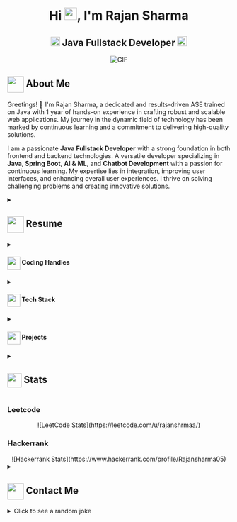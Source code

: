 <h1 align="center">Hi <img src="https://github.com/rajanshrmaa/rajanshrmaa/blob/main/icons/Hi.gif" width="28px"/>, I'm Rajan Sharma</h1>

<h2 align="center">
  <img src="https://komarev.com/ghpvc/?username=rajanshrmaa&color=dc143c&style=for-the-badge" alt="Profile Views" style="height:21px;">
  Java Fullstack Developer
  <a href="https://github.com/rajanshrmaa">
    <img src="https://img.shields.io/badge/Portfolio-543DE0?style=for-the-badge&logo=About.me&logoColor=white" alt="Portfolio" style="height:22px;">
  </a>
</h2>

<div align="center">
 <img alt="GIF" src="https://media4.giphy.com/media/11KzOet1ElBDz2/giphy.gif?cid=6c09b952ufa3xxbbm0mpuadm2zaik3wjp4m9luz2ly0lyz8d&ep=v1_internal_gif_by_id&rid=giphy.gif&ct=g" />
</div>

## <img align="center" src="https://i.giphy.com/media/v1.Y2lkPTc5MGI3NjExdjh2dDM4bDhyYzM5NmppaHJ6dG56Mmh3bTkyanFkdWRvZ3R1cGoycSZlcD12MV9pbnRlcm5hbF9naWZfYnlfaWQmY3Q9ZQ/LOnt6uqjD9OexmQJRB/giphy.gif" width="37" /> About Me

Greetings! 👋 I'm Rajan Sharma, a dedicated and results-driven ASE trained on Java with 1 year of hands-on experience in crafting robust and scalable web applications. My journey in the dynamic field of technology has been marked by continuous learning and a commitment to delivering high-quality solutions.

I am a passionate **Java Fullstack Developer** with a strong foundation in both frontend and backend technologies. A versatile developer specializing in **Java, Spring Boot**, **AI & ML**, and **Chatbot Development** with a passion for continuous learning. My expertise lies in integration, improving user interfaces, and enhancing overall user experiences. I thrive on solving challenging problems and creating innovative solutions.

<details>
 <summary>
    <h2> 
      <img align="center" src="https://github.com/rajanshrmaa/rajanshrmaa/blob/main/icons/about.png" width="37" /> 
    Resume
    </h2>
</summary>

<details>
  <summary><h4><img align="center" src="https://github.com/rajanshrmaa/rajanshrmaa/blob/main/icons/education.png" width="29"/> Academics</h4></summary>
  <span><img src="https://img.shields.io/badge/BTECH-GLA%20UNIVERSITY-1877F2?style=for-the-badge"></span>
</details>

<details>
  <summary><h4> <img align="center" src="https://github.com/rajanshrmaa/rajanshrmaa/blob/main/icons/experience.gif" width="29"/> Experience</h4></summary>
  - **[Your Role]** at [Company] | [Duration]
    - [Work Description]
</details>
</details>

<details>
  <summary><h4> <img align="center" src="https://user-images.githubusercontent.com/74038190/216122041-518ac897-8d92-4c6b-9b3f-ca01dcaf38ee.png" width="29"/> Coding Handles</h4></summary>
  [![LeetCode](https://img.shields.io/badge/LeetCode-000000?style=for-the-badge&logo=LeetCode&logoColor=#d16c06)](https://leetcode.com/u/rajanshrmaa/)
  [![Codeforces](https://img.shields.io/badge/Codeforces-445f9d?style=for-the-badge&logo=Codeforces&logoColor=white)](https://codeforces.com/profile/[your-handle])
  [![GeeksForGeeks](https://img.shields.io/badge/GeeksforGeeks-gray?style=for-the-badge&logo=geeksforgeeks&logoColor=35914c)](https://auth.geeksforgeeks.org/user/[your-handle]/practice)
</details>

<details>
  <summary><h4> <img align="center" src="https://github.com/rajanshrmaa/rajanshrmaa/blob/main/icons/techstack.gif" width="29"/> Tech Stack</h4></summary>
  ![C++](https://img.shields.io/badge/c++-%2300599C.svg?style=for-the-badge&logo=c%2B%2B&logoColor=white)  
  ![JavaScript](https://img.shields.io/badge/javascript-%23323330.svg?style=for-the-badge&logo=javascript&logoColor=%23F7DF1E) 
  ![React](https://img.shields.io/badge/react-%2320232a.svg?style=for-the-badge&logo=react&logoColor=%2361DAFB) 
</details>

<details>
  <summary><h4> <img align="center" src="https://github.com/rajanshrmaa/rajanshrmaa/blob/main/icons/projects.gif" width="29"/> Projects</h4></summary>

  #### <a href="https://github.com/[YourUsername]/[Project-Name]">[Project Name]</a>
  <span><img src="https://img.shields.io/badge/Node.js-%2343853D.svg?style=for-the-badge&logo=node.js&logoColor=white"> <img src="https://img.shields.io/badge/MongoDB-%234ea94b.svg?style=for-the-badge&logo=mongodb&logoColor=white"></span>
  - Implemented features to notify users about new opportunities.
  - Achieved a user base of X, surpassing initial projections.
</details>

<details>
  <summary><h2> <img align="center" src="https://github.com/rajanshrmaa/rajanshrmaa/blob/main/icons/stats.gif" width="32"/> Stats</h2></summary>
  <div align="center">
    ![](https://github-readme-stats.vercel.app/api?username=rajanshrmaa&theme=tokyonight&hide_border=false&include_all_commits=true&count_private=false)<br/>
    ![](https://github-readme-streak-stats.herokuapp.com/?user=rajanshrmaa&theme=tokyonight&hide_border=false)<br/>
    ![](https://github-readme-stats.vercel.app/api/top-langs/?username=rajanshrmaa&theme=tokyonight&hide_border=false&include_all_commits=true&count_private=false&layout=compact)<br/>
    ![](https://github-readme-activity-graph.vercel.app/graph?username=rajanshrmaa&theme=tokyo-night)
  </div>
</details>

### Leetcode
<div align="center">
  ![LeetCode Stats](https://leetcode.com/u/rajanshrmaa/)
</div>

### Hackerrank
<div align="center">
  ![Hackerrank Stats](https://www.hackerrank.com/profile/Rajansharma05)
</div>

<details>
  <summary><h2> <img align="center" src="https://github.com/rajanshrmaa/rajanshrmaa/blob/main/icons/contact.gif" width="37"/> Contact Me</h2></summary>
  <p>
    <i>You can reach out to me via</i>
    <a href="mailto:rajans8889@gmail.com">
      <img align="center" src="https://github.com/rajanshrmaa/rajanshrmaa/blob/main/icons/Gmail.gif" width="100"/>
    </a>
  </p>
</details>

<details>
  <summary>Click to see a random joke</summary>
  <div align="center">
    ![Jokes Card](https://readme-jokes.vercel.app/api?theme=halloween)
  </div>
</details>

